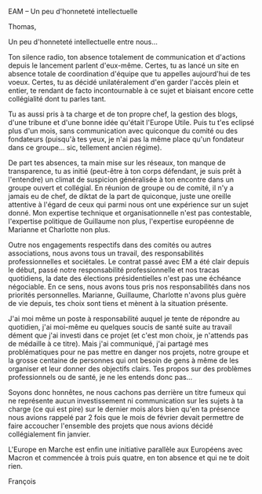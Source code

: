 EAM – Un peu d'honneteté intellectuelle

Thomas,

Un peu d'honneteté intellectuelle entre nous...

Ton silence radio, ton absence totalement de communication et d'actions depuis le lancement parlent d'eux-même. Certes, tu as lancé un site en absence totale de coordination d'équipe que tu appelles aujourd'hui de tes voeux. Certes, tu as décidé unilatéralement d'en garder l'accès plein et entier, te rendant de facto incontournable à ce sujet et biaisant encore cette collégialité dont tu parles tant.

Tu as aussi pris à ta charge et de ton propre chef, la gestion des blogs, d'une tribune et d'une bonne idée qu'était l'Europe Utile. Puis tu t'es eclipsé plus d'un mois, sans communication avec quiconque du comité ou des fondateurs (puisqu'à tes yeux, je n'ai pas la même place qu'un fondateur dans ce groupe... sic, tellement ancien régime).

De part tes absences, ta main mise sur les réseaux, ton manque de transparence, tu as initié (peut-être à ton corps défendant, je suis prêt à l'entendre) un climat de suspicion généralisée à ton encontre dans un groupe ouvert et collégial. En réunion de groupe ou de comité, il n'y a jamais eu de chef, de diktat de la part de quiconque, juste une oreille attentive à l'égard de ceux qui parmi nous ont une expérience sur un sujet donné. Mon expertise technique et organisationnelle n'est pas contestable, l'expertise politique de Guillaume non plus, l'expertise européenne de Marianne et Charlotte non plus.

Outre nos engagements respectifs dans des comités ou autres associations, nous avons tous un travail, des responsabilités professionnelles et sociétales. Le contrat passé avec EM a été clair depuis le début, passé notre responsabilité professionnelle et nos tracas quotidiens, la date des élections présidentielles n'est pas une échéance négociable. En ce sens, nous avons tous pris nos responsabilités dans nos priorités personnelles. Marianne, Guillaume, Charlotte n'avons plus guère de vie depuis, tes choix sont tiens et mènent à la situation présente.

J'ai moi même un poste à responsabilité auquel je tente de répondre au quotidien, j'ai moi-même eu quelques soucis de santé suite au travail dément que j'ai investi dans ce projet (et c'est mon choix, je n'attends pas de médaille à ce titre). Mais j'ai communiqué, j'ai partagé mes problématiques pour ne pas mettre en danger nos projets, notre groupe et la grosse centaine de personnes qui ont besoin de gens à même de les organiser et leur donner des objectifs clairs. Tes propos sur des problèmes professionnels ou de santé, je ne les entends donc pas...

Soyons donc honnêtes, ne nous cachons pas derrière un titre fumeux qui ne représente aucun investissement ni communication sur les sujets à ta charge (ce qui est pire) sur le dernier mois alors bien qu'en ta présence nous avions rappelé par 2 fois que le mois de février devait permettre de faire accoucher l'ensemble des projets que nous avions décidé collégialement fin janvier.

L'Europe en Marche est enfin une initiative parallèle aux Européens avec Macron et commencée à trois puis quatre, en ton absence et qui ne te doit rien.

François

